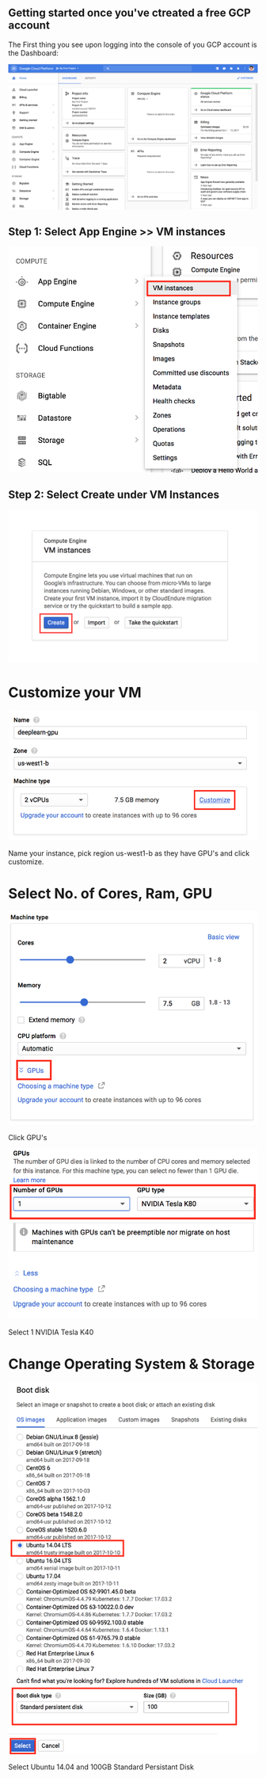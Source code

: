 ## Getting started once you've ctreated a free GCP account



The First thing you see upon logging into the console of you GCP account is the Dashboard:




<kbd>
  <img src="/0_after_creating_instance.png">
</kbd>




## Step 1: Select App Engine >> VM instances


<kbd>
  <img src="/1_vm_instance.png">
</kbd>



## Step 2: Select Create under VM Instances

![CREATE INSATNCE](/2_create_instance.png)

# Customize your VM

![Name Instance & Pick Zone](/3_name_customize.png)

Name your instance, pick region us-west1-b as they have GPU's and click customize.

# Select No. of Cores, Ram, GPU

![customize for gpu](/4_gpu.png)

Click GPU's

![select gpu](/4_1_gpu.png)

Select 1 NVIDIA Tesla K40

# Change Operating System & Storage

![OS & Storage](/6_os_100_gb.png)

Select Ubuntu 14.04 and 100GB Standard Persistant Disk




